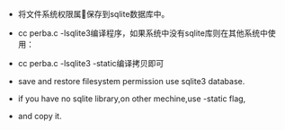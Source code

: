  * 将文件系统权限属🐷保存到sqlite数据库中。
 * cc perba.c -lsqlite3编译程序，如果系统中没有sqlite库则在其他系统中使用：
 * cc perba.c -lsqlite3 -static编译拷贝即可
 
 * save and restore filesystem permission use sqlite3 database.
 * if you have no sqlite library,on other mechine,use -static flag,
 * and copy it.

